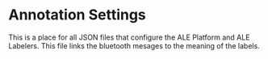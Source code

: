 # Annotation Settings

This is a place for all JSON files that configure the ALE Platform and ALE Labelers. This file links the bluetooth mesages to the meaning of the labels.
